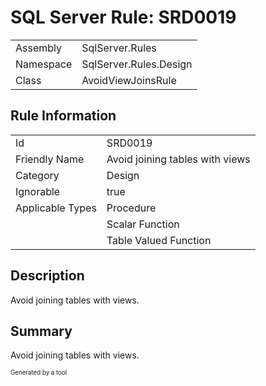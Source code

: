 ﻿# SQL Server Rule: SRD0019
  
|    |    |
|----|----|
| Assembly | SqlServer.Rules |
| Namespace | SqlServer.Rules.Design |
| Class | AvoidViewJoinsRule |
  
## Rule Information
  
|    |    |
|----|----|
| Id | SRD0019 |
| Friendly Name | Avoid joining tables with views |
| Category | Design |
| Ignorable | true |
| Applicable Types | Procedure  |
|   | Scalar Function |
|   | Table Valued Function |
  
## Description
  
Avoid joining tables with views.
  
## Summary
  
Avoid joining tables with views. 
  
<sub><sup>Generated by a tool</sup></sub>

